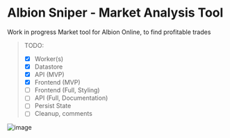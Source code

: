 # Albion Sniper - Market Analysis Tool
Work in progress
Market tool for Albion Online, to find profitable trades

> TODO:
>  - [x] Worker(s)
>  - [x] Datastore
>  - [x] API (MVP)
>  - [x] Frontend (MVP)
>  - [ ] Frontend (Full, Styling)
>  - [ ] API (Full, Documentation)
>  - [ ] Persist State
>  - [ ] Cleanup, comments

![image](https://user-images.githubusercontent.com/84699546/141600523-624cc14e-0027-4db7-8be1-e1922ddd2697.png)
